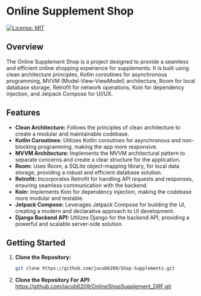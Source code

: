 # Online Supplement Shop
[![License: MIT](https://img.shields.io/badge/License-MIT-yellow.svg)](link_to_license)

## Overview

The Online Supplement Shop is a project designed to provide a seamless and efficient online shopping experience for supplements. It is built using clean architecture principles, Kotlin coroutines for asynchronous programming, MVVM (Model-View-ViewModel) architecture, Room for local database storage, Retrofit for network operations, Koin for dependency injection, and Jetpack Compose for UI/UX.

## Features

- **Clean Architecture:** Follows the principles of clean architecture to create a modular and maintainable codebase.
- **Kotlin Coroutines:** Utilizes Kotlin coroutines for asynchronous and non-blocking programming, making the app more responsive.
- **MVVM Architecture:** Implements the MVVM architectural pattern to separate concerns and create a clear structure for the application.
- **Room:** Uses Room, a SQLite object-mapping library, for local data storage, providing a robust and efficient database solution.
- **Retrofit:** Incorporates Retrofit for handling API requests and responses, ensuring seamless communication with the backend.
- **Koin:** Implements Koin for dependency injection, making the codebase more modular and testable.
- **Jetpack Compose:** Leverages Jetpack Compose for building the UI, creating a modern and declarative approach to UI development.
- **Django Backend API:** Utilizes Django for the backend API, providing a powerful and scalable server-side solution.

## Getting Started
1. **Clone the Repository:**
   ```bash
   git clone https://github.com/jacob6209/Shop-Supplements.git
2. **Clone the Repository For API:**
   https://github.com/jacob6209/OnlineShopSupplement_DRF.git
